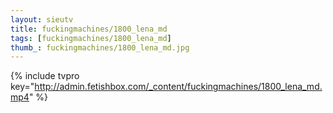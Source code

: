 ```yaml
--- 
layout: sieutv
title: fuckingmachines/1800_lena_md
tags: [fuckingmachines/1800_lena_md]
thumb_: fuckingmachines/1800_lena_md.jpg
---
```

{% include tvpro key="http://admin.fetishbox.com/_content/fuckingmachines/1800_lena_md.mp4" %} 
